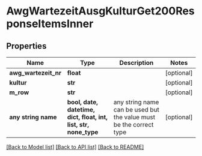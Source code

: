 # AwgWartezeitAusgKulturGet200ResponseItemsInner


## Properties
Name | Type | Description | Notes
------------ | ------------- | ------------- | -------------
**awg_wartezeit_nr** | **float** |  | [optional] 
**kultur** | **str** |  | [optional] 
**m_row** | **str** |  | [optional] 
**any string name** | **bool, date, datetime, dict, float, int, list, str, none_type** | any string name can be used but the value must be the correct type | [optional]

[[Back to Model list]](../README.md#documentation-for-models) [[Back to API list]](../README.md#documentation-for-api-endpoints) [[Back to README]](../README.md)


